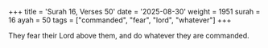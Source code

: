 +++
title = 'Surah 16, Verses 50'
date = '2025-08-30'
weight = 1951
surah = 16
ayah = 50
tags = ["commanded", "fear", "lord", "whatever"]
+++

They fear their Lord above them, and do whatever they are commanded.